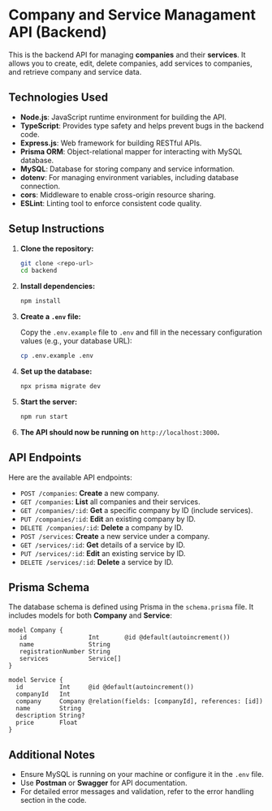 # Company and Service Managament API (Backend)
This is the backend API for managing **companies** and their **services**. 
It allows you to create, edit, delete companies, add services to companies, and retrieve company and service data.

## Technologies Used
- **Node.js**: JavaScript runtime environment for building the API.
- **TypeScript**: Provides type safety and helps prevent bugs in the backend code.
- **Express.js**: Web framework for building RESTful APIs.
- **Prisma ORM**: Object-relational mapper for interacting with MySQL database.
- **MySQL**: Database for storing company and service information.
- **dotenv**: For managing environment variables, including database connection.
- **cors**: Middleware to enable cross-origin resource sharing.
- **ESLint**: Linting tool to enforce consistent code quality.

## Setup Instructions
1. **Clone the repository:**

   ```bash
   git clone <repo-url>
   cd backend

2. **Install dependencies:**
   
   ```bash
   npm install

3. **Create a `.env` file:**
   
   Copy the `.env.example` file to `.env` and fill in the necessary configuration values (e.g., your database URL):

   ```bash
   cp .env.example .env

5. **Set up the database:**

   ```bash
   npx prisma migrate dev

6. **Start the server:**

   ```bash
   npm run start

7. **The API should now be running on** `http://localhost:3000`**.**

## API Endpoints
Here are the available API endpoints:
- `POST /companies`: **Create** a new company.
- `GET /companies`: **List** all companies and their services.
- `GET /companies/:id`: **Get** a specific company by ID (include services).
- `PUT /companies/:id`: **Edit** an existing company by ID.
- `DELETE /companies/:id`: **Delete** a company by ID.
- `POST /services`: **Create** a new service under a company.
- `GET /services/:id`: **Get** details of a service by ID.
- `PUT /services/:id`: **Edit** an existing service by ID.
- `DELETE /services/:id`: **Delete** a service by ID.

## Prisma Schema
The database schema is defined using Prisma in the `schema.prisma` file. It includes models for both **Company** and **Service**:

   ```prisma
   model Company {
      id                 Int       @id @default(autoincrement())
      name               String
      registrationNumber String
      services           Service[]
   }

   model Service {
     id          Int     @id @default(autoincrement())
     companyId   Int
     company     Company @relation(fields: [companyId], references: [id])
     name        String
     description String?
     price       Float
   }
   ```

## Additional Notes
- Ensure MySQL is running on your machine or configure it in the `.env` file.
- Use **Postman** or **Swagger** for API documentation.
- For detailed error messages and validation, refer to the error handling section in the code.
